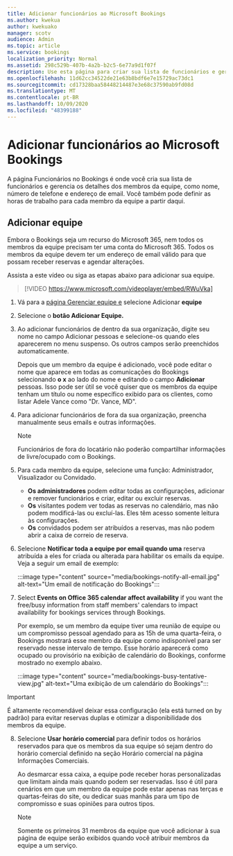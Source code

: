 ```yaml
---
title: Adicionar funcionários ao Microsoft Bookings
ms.author: kwekua
author: kwekuako
manager: scotv
audience: Admin
ms.topic: article
ms.service: bookings
localization_priority: Normal
ms.assetid: 298c529b-407b-4a2b-b2c5-6e77a9d1f07f
description: Use esta página para criar sua lista de funcionários e gerenciar detalhes do membro da equipe, como nome, número de telefone e endereço de email.
ms.openlocfilehash: 11d62cc34522de21e63b8bdf6e7e15729ac73dc1
ms.sourcegitcommit: cd17328baa58448214487e3e68c37590ab9fd08d
ms.translationtype: MT
ms.contentlocale: pt-BR
ms.lasthandoff: 10/09/2020
ms.locfileid: "48399188"
---
```

# <a name="add-staff-to-bookings"></a>Adicionar funcionários ao Microsoft Bookings

A página Funcionários no Bookings é onde você cria sua lista de funcionários e gerencia os detalhes dos membros da equipe, como nome, número de telefone e endereço de email. Você também pode definir as horas de trabalho para cada membro da equipe a partir daqui.

## <a name="add-staff"></a>Adicionar equipe

Embora o Bookings seja um recurso do Microsoft 365, nem todos os membros da equipe precisam ter uma conta do Microsoft 365. Todos os membros da equipe devem ter um endereço de email válido para que possam receber reservas e agendar alterações.

Assista a este vídeo ou siga as etapas abaixo para adicionar sua equipe.

> [!VIDEO https://www.microsoft.com/videoplayer/embed/RWuVka]

1. Vá para a [página Gerenciar equipe e](https://outlook.office.com/bookings/staff) selecione Adicionar **equipe**

2. Selecione o **botão Adicionar Equipe.**

3. Ao adicionar funcionários de dentro da  sua organização, digite seu nome no campo Adicionar pessoas e selecione-os quando eles aparecerem no menu suspenso. Os outros campos serão preenchidos automaticamente.

    Depois que um membro da equipe é adicionado, você pode editar o nome que aparece em todas as comunicações do Bookings selecionando **o x** ao lado do nome e editando o campo **Adicionar** pessoas. Isso pode ser útil se você quiser que os membros da equipe tenham um título ou nome específico exibido para os clientes, como listar Adele Vance como "Dr. Vance, MD".

4. Para adicionar funcionários de fora da sua organização, preencha manualmente seus emails e outras informações.

    > [!NOTE]
    > Funcionários de fora do locatário não poderão compartilhar informações de livre/ocupado com o Bookings.

5. Para cada membro da equipe, selecione uma função: Administrador, Visualizador ou Convidado.
    - **Os administradores** podem editar todas as configurações, adicionar e remover funcionários e criar, editar ou excluir reservas.
    - **Os** visitantes podem ver todas as reservas no calendário, mas não podem modificá-las ou excluí-las. Eles têm acesso somente leitura às configurações.
    - **Os** convidados podem ser atribuídos a reservas, mas não podem abrir a caixa de correio de reserva.

6. Selecione **Notificar toda a equipe por email quando uma** reserva atribuída a eles for criada ou alterada para habilitar os emails da equipe. Veja a seguir um email de exemplo:

    :::image type="content" source="media/bookings-notify-all-email.jpg" alt-text="Um email de notificação do Bookings":::

7. Select **Events on Office 365 calendar affect availability** if you want the free/busy information from staff members' calendars to impact availability for bookings services through Bookings.

    Por exemplo, se um membro da equipe tiver uma reunião de equipe ou um compromisso pessoal agendado para as 15h de uma quarta-feira, o Bookings mostrará esse membro da equipe como indisponível para ser reservado nesse intervalo de tempo. Esse horário aparecerá como ocupado ou provisório na exibição de calendário do Bookings, conforme mostrado no exemplo abaixo.

    :::image type="content" source="media/bookings-busy-tentative-view.jpg" alt-text="Uma exibição de um calendário do Bookings":::

> [!IMPORTANT]
> É altamente recomendável deixar essa configuração (ela está turned on by padrão) para evitar reservas duplas e otimizar a disponibilidade dos membros da equipe.

8. Selecione **Usar horário comercial** para definir todos os horários reservados para que os  membros da sua equipe só sejam dentro do horário comercial definido na seção Horário comercial na página Informações Comerciais.

    Ao desmarcar essa caixa, a equipe pode receber horas personalizadas que limitam ainda mais quando podem ser reservadas. Isso é útil para cenários em que um membro da equipe pode estar apenas nas terças e quartas-feiras do site, ou dedicar suas manhãs para um tipo de compromisso e suas opiniões para outros tipos.

    > [!NOTE]
    > Somente os primeiros 31 membros da equipe que você adicionar à sua página de equipe serão exibidos quando você atribuir membros da equipe a um serviço.
